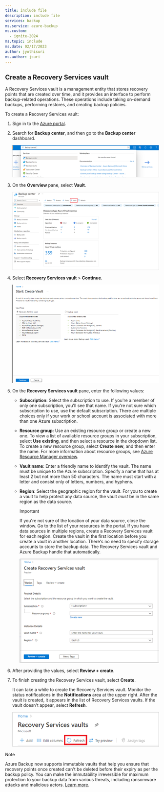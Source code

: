 ```yaml
---
title: include file
description: include file
services: backup
ms.service: azure-backup
ms.custom:
  - ignite-2024
ms.topic: include
ms.date: 02/17/2023
author: jyothisuri
ms.author: jsuri
---
```


## Create a Recovery Services vault

A Recovery Services vault is a management entity that stores recovery points that are created over time, and it provides an interface to perform backup-related operations. These operations include taking on-demand backups, performing restores, and creating backup policies.

To create a Recovery Services vault:

1. Sign in to the [Azure portal](https://portal.azure.com/).

1. Search for **Backup center**, and then go to the **Backup center** dashboard.

    ![Screenshot that shows where to search for and select 'Backup center'.](../includes/media/backup-create-rs-vault/backup-center-search-backup-center.png)

1. On the **Overview** pane, select **Vault**.

    ![Screenshot of the button for creating a Recovery Services vault.](./media/backup-create-rs-vault/backup-center-create-vault.png) 

1. Select **Recovery Services vault** > **Continue**.

    ![Screenshot that shows where to select Recovery Services as the vault type.](./media/backup-create-rs-vault/backup-center-select-recovery-services-vault.png) 

1. On the **Recovery Services vault** pane, enter the following values:

   - **Subscription**: Select the subscription to use. If you're a member of only one subscription, you'll see that name. If you're not sure which subscription to use, use the default subscription. There are multiple choices only if your work or school account is associated with more than one Azure subscription.
   - **Resource group**: Use an existing resource group or create a new one. To view a list of available resource groups in your subscription, select **Use existing**, and then select a resource in the dropdown list. To create a new resource group, select **Create new**, and then enter the name. For more information about resource groups, see [Azure Resource Manager overview](../articles/azure-resource-manager/management/overview.md).
   - **Vault name**: Enter a friendly name to identify the vault. The name must be unique to the Azure subscription. Specify a name that has at least 2 but not more than 50 characters. The name must start with a letter and consist only of letters, numbers, and hyphens.
   - **Region**: Select the geographic region for the vault. For you to create a vault to help protect any data source, the vault *must* be in the same region as the data source.

      > [!IMPORTANT]
      > If you're not sure of the location of your data source, close the window. Go to the list of your resources in the portal. If you have data sources in multiple regions, create a Recovery Services vault for each region. Create the vault in the first location before you create a vault in another location. There's no need to specify storage accounts to store the backup data. The Recovery Services vault and Azure Backup handle that automatically.
      
      ![Screenshot that shows fields for configuring a Recovery Services vault.](./media/backup-create-rs-vault/backup-center-add-vault-details.png)

1. After providing the values, select **Review + create**.

1. To finish creating the Recovery Services vault, select **Create**.

   It can take a while to create the Recovery Services vault. Monitor the status notifications in the **Notifications** area at the upper right. After the vault is created, it appears in the list of Recovery Services vaults. If the vault doesn't appear, select **Refresh**.

    ![Screenshot that shows the button for refreshing the list of backup vaults.](./media/backup-create-rs-vault/refresh-button.png)

>[!Note]
>Azure Backup now supports immutable vaults that help you ensure that recovery points once created can't be deleted before their expiry as per the backup policy. You can make the immutability irreversible for maximum protection to your backup data from various threats, including ransomware attacks and malicious actors. [Learn more](/azure/backup/backup-azure-immutable-vault-concept).
